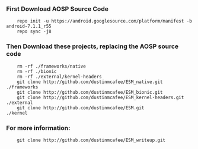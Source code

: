### First Download AOSP Source Code
        repo init -u https://android.googlesource.com/platform/manifest -b android-7.1.1_r55
        repo sync -j8

### Then Download these projects, replacing the AOSP source code
        rm -rf ./frameworks/native
        rm -rf ./bionic
        rm -rf ./external/kernel-headers
        git clone http://github.com/dustinmcafee/ESM_native.git			./frameworks
        git clone http://github.com/dustinmcafee/ESM_bionic.git
        git clone http://github.com/dustinmcafee/ESM_kernel-headers.git		./external
        git clone http://github.com/dustinmcafee/ESM.git			./kernel

### For more information:
        git clone http://github.com/dustinmcafee/ESM_writeup.git
